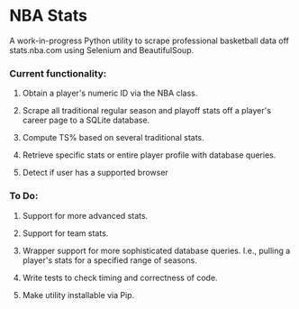 # NBA Stats

A work-in-progress Python utility to scrape professional basketball data off stats.nba.com using Selenium and BeautifulSoup.

### Current functionality:

1) Obtain a player's numeric ID via the NBA class.

2) Scrape all traditional regular season and playoff stats off a player's career page to a SQLite database.

3) Compute TS% based on several traditional stats.

4) Retrieve specific stats or entire player profile with database queries.

5) Detect if user has a supported browser

### To Do:

1) Support for more advanced stats.

2) Support for team stats.

3) Wrapper support for more sophisticated database queries. I.e., pulling a player's stats for a specified range of seasons.

4) Write tests to check timing and correctness of code.

5) Make utility installable via Pip.

